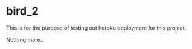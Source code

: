 # bird_2

This is for the purpose of testing out heroku deployment for this project.

Nothing more..
